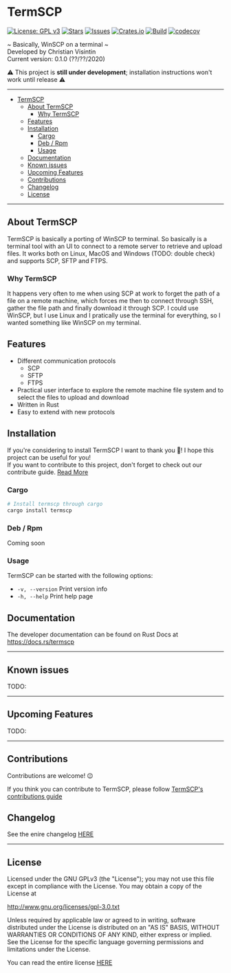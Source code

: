 # TermSCP

[![License: GPL v3](https://img.shields.io/badge/License-GPLv3-blue.svg)](https://www.gnu.org/licenses/gpl-3.0) [![Stars](https://img.shields.io/github/stars/ChristianVisintin/TermSCP.svg)](https://github.com/ChristianVisintin/TermSCP) [![Issues](https://img.shields.io/github/issues/ChristianVisintin/TermSCP.svg)](https://github.com/ChristianVisintin/TermSCP/issues) [![Crates.io](https://img.shields.io/badge/crates.io-v0.1.0-orange.svg)](https://crates.io/crates/termscp) [![Build](https://api.travis-ci.org/ChristianVisintin/TermSCP.svg?branch=main)](https://travis-ci.org/ChristianVisintin/TermSCP) [![codecov](https://codecov.io/gh/ChristianVisintin/TermSCP/branch/main/graph/badge.svg)](https://codecov.io/gh/ChristianVisintin/TermSCP)

~ Basically, WinSCP on a terminal ~  
Developed by Christian Visintin  
Current version: 0.1.0 (??/??/2020)

⚠ This project is **still under development**; installation instructions won't work until release ⚠

---

- [TermSCP](#termscp)
  - [About TermSCP](#about-termscp)
    - [Why TermSCP](#why-termscp)
  - [Features](#features)
  - [Installation](#installation)
    - [Cargo](#cargo)
    - [Deb / Rpm](#deb--rpm)
    - [Usage](#usage)
  - [Documentation](#documentation)
  - [Known issues](#known-issues)
  - [Upcoming Features](#upcoming-features)
  - [Contributions](#contributions)
  - [Changelog](#changelog)
  - [License](#license)

---

## About TermSCP

TermSCP is basically a porting of WinSCP to terminal. So basically is a terminal tool with an UI to connect to a remote server to retrieve and upload files. It works both on Linux, MacOS and Windows (TODO: double check) and supports SCP, SFTP and FTPS.

### Why TermSCP

It happens very often to me when using SCP at work to forget the path of a file on a remote machine, which forces me then to connect through SSH, gather the file path and finally download it through SCP. I could use WinSCP, but I use Linux and I pratically use the terminal for everything, so I wanted something like WinSCP on my terminal.

## Features

- Different communication protocols
  - SCP
  - SFTP
  - FTPS
- Practical user interface to explore the remote machine file system and to select the files to upload and download
- Written in Rust
- Easy to extend with new protocols

## Installation

If you're considering to install TermSCP I want to thank you 💛! I hope this project can be useful for you!  
If you want to contribute to this project, don't forget to check out our contribute guide. [Read More](CONTRIBUTING.md)

### Cargo

```sh
# Install termscp through cargo
cargo install termscp
```

### Deb / Rpm

Coming soon

### Usage

TermSCP can be started with the following options:

- `-v, --version` Print version info
- `-h, --help` Print help page

## Documentation

The developer documentation can be found on Rust Docs at <https://docs.rs/termscp>

---

## Known issues

TODO:

---

## Upcoming Features

TODO:

---

## Contributions

Contributions are welcome! 😉

If you think you can contribute to TermSCP, please follow [TermSCP's contributions guide](CONTRIBUTING.md)

## Changelog

See the enire changelog [HERE](CHANGELOG.md)

---

## License

Licensed under the GNU GPLv3 (the "License"); you may not use this file except in compliance with the License. You may obtain a copy of the License at

<http://www.gnu.org/licenses/gpl-3.0.txt>

Unless required by applicable law or agreed to in writing, software distributed under the License is distributed on an "AS IS" BASIS, WITHOUT WARRANTIES OR CONDITIONS OF ANY KIND, either express or implied. See the License for the specific language governing permissions and limitations under the License.

You can read the entire license [HERE](LICENSE)
